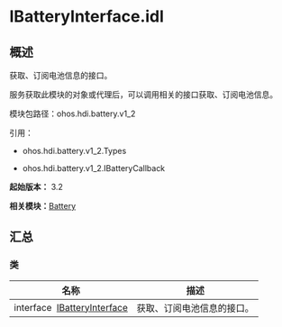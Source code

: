 # IBatteryInterface.idl


## 概述

获取、订阅电池信息的接口。

服务获取此模块的对象或代理后，可以调用相关的接口获取、订阅电池信息。

模块包路径：ohos.hdi.battery.v1_2

引用：

- ohos.hdi.battery.v1_2.Types

- ohos.hdi.battery.v1_2.IBatteryCallback

**起始版本：** 3.2

**相关模块：**[Battery](battery_v12.md)


## 汇总


### 类

| 名称 | 描述 | 
| -------- | -------- |
| interface&nbsp;&nbsp;[IBatteryInterface](interface_i_battery_interface_v12.md) | 获取、订阅电池信息的接口。  | 
